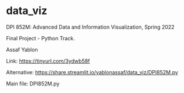 # data_viz
DPI 852M: Advanced Data and Information Visualization, Spring 2022

Final Project - Python Track.

Assaf Yablon

Link:
https://tinyurl.com/3ydwb58f

Alternative:
https://share.streamlit.io/yablonassaf/data_viz/DPI852M.py

Main file: DPI852M.py
